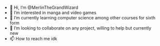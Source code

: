 - 👋 Hi, I’m @MerlinTheGrandWizard
- 👀 I’m interested in manga and video games
- 🌱 I’m currently learning computer science among other courses for sixth form
- 💞️ I’m looking to collaborate on any project, willing to help but currently new 
- 📫 How to reach me idk

<!---
MerlinTheGrandWizard/MerlinTheGrandWizard is a ✨ special ✨ repository because its `README.md` (this file) appears on your GitHub profile.
You can click the Preview link to take a look at your changes.
--->
